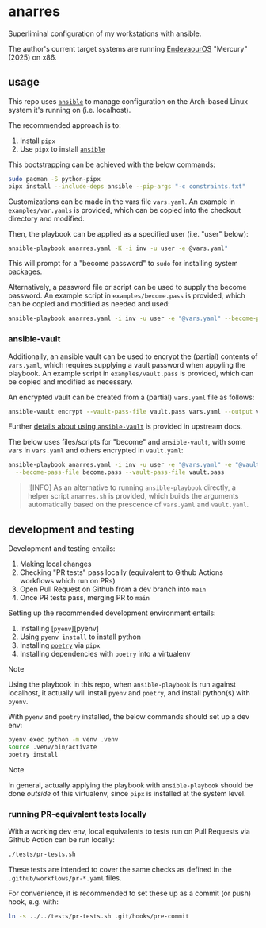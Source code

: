 # anarres

Superliminal configuration of my workstations with ansible.

The author's current target systems are running [EndevaourOS][endeavouros] "Mercury" (2025) on x86.

## usage

This repo uses [`ansible`][ansible] to manage configuration on the Arch-based Linux system
it's running on (i.e. localhost).

The recommended approach is to:

1. Install [`pipx`][pipx]
1. Use `pipx` to install [`ansible`][ansible]

This bootstrapping can be achieved with the below commands:

```bash
sudo pacman -S python-pipx
pipx install --include-deps ansible --pip-args "-c constraints.txt"
```

Customizations can be made in the vars file `vars.yaml`. An example in `examples/var.yamls` is provided, which
can be copied into the checkout directory and modified.

Then, the playbook can be applied as a specified user (i.e. "user" below):

```bash
ansible-playbook anarres.yaml -K -i inv -u user -e @vars.yaml"
```

This will prompt for a "become password" to `sudo` for installing system packages.

Alternatively, a password file or script can be used to supply the become password. An example script
in `examples/become.pass` is provided, which can be copied and modified as needed and used:

```bash
ansible-playbook anarres.yaml -i inv -u user -e "@vars.yaml" --become-pass-file become.pass
```

### ansible-vault

Additionally, an ansible vault can be used to encrypt the (partial) contents of `vars.yaml`, which requires
supplying a vault password when appyling the playbook. An example script in `examples/vault.pass` is provided,
which can be copied and modified as necessary.

An encrypted vault can be created from a (partial) `vars.yaml` file as follows:

```bash
ansible-vault encrypt --vault-pass-file vault.pass vars.yaml --output vault.yaml
```

Further [details about using `ansible-vault`][ansible-vault] is provided in upstream docs.

The below uses files/scripts for "become" and `ansible-vault`, with some vars in `vars.yaml` and others encrypted
in `vault.yaml`:

```bash
ansible-playbook anarres.yaml -i inv -u user -e "@vars.yaml" -e "@vault.yaml" \
  --become-pass-file become.pass --vault-pass-file vault.pass 
```

> ![INFO]
> As an alternative to running `ansible-playbook` directly, a helper script `anarres.sh` is provided, which
> builds the arguments automatically based on the prescence of `vars.yaml` and `vault.yaml`.

## development and testing

Development and testing entails:

1. Making local changes
1. Checking "PR tests" pass locally (equivalent to Github Actions workflows which run on PRs)
1. Open Pull Request on Github from a dev branch into `main`
1. Once PR tests pass, merging PR to `main`

Setting up the recommended development environment entails:

1. Installing [`pyenv`][pyenv]
1. Using `pyenv install` to install python
1. Installing [`poetry`][poetry] via `pipx`
1. Installing dependencies with `poetry` into a virtualenv

> [!NOTE]
> Using the playbook in this repo, when `ansible-playbook` is run against localhost, it actually will
> install `pyenv` and `poetry`, and install python(s) with `pyenv`.

With `pyenv` and `poetry` installed, the below commands should set up a dev env:

```bash
pyenv exec python -m venv .venv
source .venv/bin/activate
poetry install
```

> [!NOTE]
> In general, actually applying the playbook with `ansible-playbook` should be done _outside_ of this virtualenv,
> since `pipx` is installed at the system level.

### running PR-equivalent tests locally

With a working dev env, local equivalents to tests run on Pull Requests via Github Action can be run locally:

```bash
./tests/pr-tests.sh
```

These tests are intended to cover the same checks as defined in the `.github/workflows/pr-*.yaml` files.

For convenience, it is recommended to set these up as a commit (or push) hook, e.g. with:

```bash
ln -s ../../tests/pr-tests.sh .git/hooks/pre-commit
```

[ansible]: https://github.com/ansible/ansible
[ansible-vault]: https://docs.ansible.com/ansible/latest/cli/ansible-vault.html
[endeavouros]: https://endeavouros.com/
[pipx]: https://github.com/pypa/pipx
[poetry]: https://github.com/python-poetry/poetry
